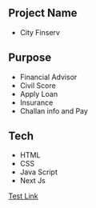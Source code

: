 ## Project Name
- City Finserv

## Purpose
- Financial Advisor
- Civil Score
- Apply Loan
- Insurance
- Challan info and Pay

## Tech
- HTML
- CSS
- Java Script
- Next Js

[Test Link](https://cityfinserv.vercel.app/)
